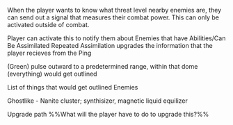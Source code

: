 When the player wants to know what threat level nearby enemies are, they can send out a signal that measures their combat power. This can only be activated outside of combat.

Player can activate this to notify them about Enemies that have Abilities/Can Be Assimilated
	Repeated Assimilation upgrades the information that the player recieves from the Ping

(Green) pulse outward to a predetermined range, within that dome (everything) would get outlined

List of things that would get outlined
	Enemies
	

Ghostlike - Nanite cluster; synthisizer, magnetic liquid equilizer

Upgrade path
%%What will the player have to do to upgrade this?%%